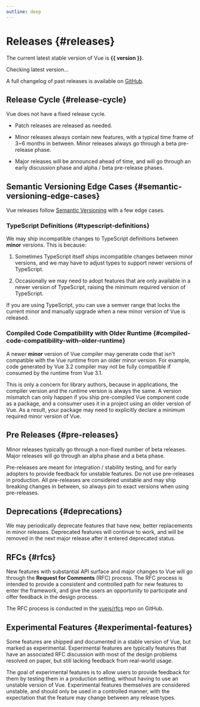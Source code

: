```yaml
---
outline: deep
---
```


<script setup>
import { ref, onMounted } from 'vue'

const version = ref()

onMounted(async () => {
  const res = await fetch('https://api.github.com/repos/vuejs/core/releases/latest')
  version.value = (await res.json()).name
})
</script>

# Releases {#releases}

<p v-if="version">
The current latest stable version of Vue is <strong>{{ version }}</strong>.
</p>
<p v-else>
Checking latest version...
</p>

A full changelog of past releases is available on [GitHub](https://github.com/vuejs/core/blob/main/CHANGELOG.md).

## Release Cycle {#release-cycle}

Vue does not have a fixed release cycle.

- Patch releases are released as needed.

- Minor releases always contain new features, with a typical time frame of 3~6 months in between. Minor releases always go through a beta pre-release phase.

- Major releases will be announced ahead of time, and will go through an early discussion phase and alpha / beta pre-release phases.

## Semantic Versioning Edge Cases {#semantic-versioning-edge-cases}

Vue releases follow [Semantic Versioning](https://semver.org/) with a few edge cases.

### TypeScript Definitions {#typescript-definitions}

We may ship incompatible changes to TypeScript definitions between **minor** versions. This is because:

1. Sometimes TypeScript itself ships incompatible changes between minor versions, and we may have to adjust types to support newer versions of TypeScript.

2. Occasionally we may need to adopt features that are only available in a newer version of TypeScript, raising the minimum required version of TypeScript.

If you are using TypeScript, you can use a semver range that locks the current minor and manually upgrade when a new minor version of Vue is released.

### Compiled Code Compatibility with Older Runtime {#compiled-code-compatibility-with-older-runtime}

A newer **minor** version of Vue compiler may generate code that isn't compatible with the Vue runtime from an older minor version. For example, code generated by Vue 3.2 compiler may not be fully compatible if consumed by the runtime from Vue 3.1.

This is only a concern for library authors, because in applications, the compiler version and the runtime version is always the same. A version mismatch can only happen if you ship pre-compiled Vue component code as a package, and a consumer uses it in a project using an older version of Vue. As a result, your package may need to explicitly declare a minimum required minor version of Vue.

## Pre Releases {#pre-releases}

Minor releases typically go through a non-fixed number of beta releases. Major releases will go through an alpha phase and a beta phase.

Pre-releases are meant for integration / stability testing, and for early adopters to provide feedback for unstable features. Do not use pre-releases in production. All pre-releases are considered unstable and may ship breaking changes in between, so always pin to exact versions when using pre-releases.

## Deprecations {#deprecations}

We may periodically deprecate features that have new, better replacements in minor releases. Deprecated features will continue to work, and will be removed in the next major release after it entered deprecated status.

## RFCs {#rfcs}

New features with substantial API surface and major changes to Vue will go through the **Request for Comments** (RFC) process. The RFC process is intended to provide a consistent and controlled path for new features to enter the framework, and give the users an opportunity to participate and offer feedback in the design process.

The RFC process is conducted in the [vuejs/rfcs](https://github.com/vuejs/rfcs) repo on GitHub.

## Experimental Features {#experimental-features}

Some features are shipped and documented in a stable version of Vue, but marked as experimental. Experimental features are typically features that have an associated RFC discussion with most of the design problems resolved on paper, but still lacking feedback from real-world usage.

The goal of experimental features is to allow users to provide feedback for them by testing them in a production setting, without having to use an unstable version of Vue. Experimental features themselves are considered unstable, and should only be used in a controlled manner, with the expectation that the feature may change between any release types.

